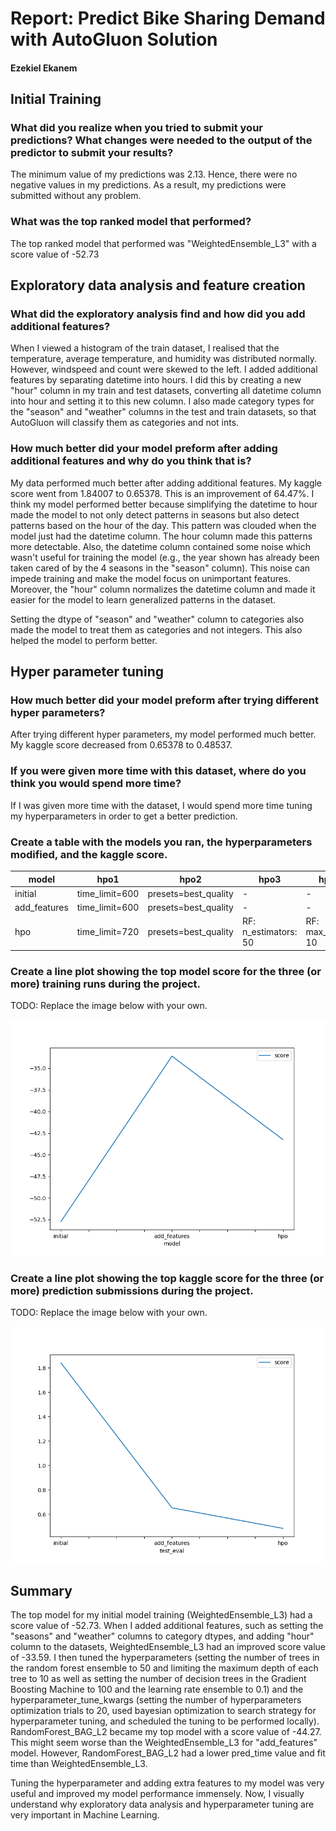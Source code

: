 # Report: Predict Bike Sharing Demand with AutoGluon Solution
#### Ezekiel Ekanem

## Initial Training
### What did you realize when you tried to submit your predictions? What changes were needed to the output of the predictor to submit your results?
The minimum value of my predictions was 2.13. Hence, there were no negative values in my predictions. As a result, my predictions were submitted without any problem. 

### What was the top ranked model that performed?
The top ranked model that performed was "WeightedEnsemble_L3" with a score value of -52.73

## Exploratory data analysis and feature creation
### What did the exploratory analysis find and how did you add additional features?
When I viewed a histogram of the train dataset, I realised that the temperature, average temperature, and humidity was distributed normally. However, windspeed and count were skewed to the left. I added additional features by separating datetime into hours. I did this by creating a new "hour" column in my train and test datasets, converting all datetime column into hour and setting it to this new column. I also made category types for the "season" and "weather" columns in the test and train datasets, so that AutoGluon will classify them as categories and not ints.  

### How much better did your model preform after adding additional features and why do you think that is?
My data performed much better after adding additional features. My kaggle score went from 1.84007 to 0.65378. This is an improvement of 64.47%. I think my model performed better because simplifying the datetime to hour made the model to not only detect patterns in seasons but also detect patterns based on the hour of the day. This pattern was clouded when the model just had the datetime column. The hour column made this patterns more detectable. Also, the datetime column contained some noise which wasn't useful for training the model (e.g., the year shown has already been taken cared of by the 4 seasons in the "season" column). This noise can impede training and make the model focus on unimportant features. Moreover, the "hour" column normalizes the datetime column and made it easier for the model to learn generalized patterns in the dataset. 

Setting the dtype of "season" and "weather" column to categories also made the model to treat them as categories and not integers. This also helped the model to perform better. 

## Hyper parameter tuning
### How much better did your model preform after trying different hyper parameters?
After trying different hyper parameters, my model performed much better. My kaggle score decreased from 0.65378 to 0.48537. 

### If you were given more time with this dataset, where do you think you would spend more time?
If I was given more time with the dataset, I would spend more time tuning my hyperparameters in order to get a better prediction.

### Create a table with the models you ran, the hyperparameters modified, and the kaggle score.
|model|hpo1|hpo2|hpo3|hpo4|hpo5|hpo6|hpo7|hpo8|hpo9|score|
|--|--|--|--|--|--|--|--|--|--|--|
|initial|time_limit=600|presets=best_quality|-|-|-|-|-|-|-|1.84007|
|add_features|time_limit=600|presets=best_quality|-|-|-|-|-|-|-|0.65378|
|hpo|time_limit=720|presets=best_quality|RF: n_estimators: 50|RF: max_depth: 10|GBM: num_boost_round: 100|GBM: learning_rate: 0.1|num_trials: 20|scheduler: local|searcher: bayesopt|0.48537|

### Create a line plot showing the top model score for the three (or more) training runs during the project.

TODO: Replace the image below with your own.

![model_train_score.png](img/model_train_score.png)

### Create a line plot showing the top kaggle score for the three (or more) prediction submissions during the project.

TODO: Replace the image below with your own.

![model_test_score.png](img/model_test_score.png)

## Summary
The top model for my initial model training (WeightedEnsemble_L3) had a score value of -52.73. When I added additional features, such as setting the "seasons" and "weather" columns to category dtypes, and adding "hour" column to the datasets, WeightedEnsemble_L3 had an improved score value of -33.59. I then tuned the hyperparameters (setting the number of trees in the random forest ensemble to 50 and limiting the maximum depth of each tree to 10 as well as setting the number of decision trees in the Gradient Boosting Machine to 100 and the learning rate ensemble to 0.1) and the hyperparameter_tune_kwargs (setting the number of hyperparameters optimization trials to 20, used bayesian optimization to search strategy for hyperparameter tuning, and scheduled the tuning to be performed locally). RandomForest_BAG_L2 became my top model with a score value of -44.27. This might seem worse than the WeightedEnsemble_L3 for "add_features" model. However, RandomForest_BAG_L2 had a lower pred_time value and fit time than WeightedEnsemble_L3. 

Tuning the hyperparameter and adding extra features to my model was very useful and improved my model performance immensely. Now, I visually understand why exploratory data analysis and hyperparameter tuning are very important in Machine Learning. 
